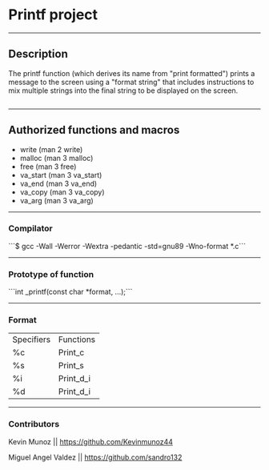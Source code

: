 <h1>Printf project</h1>
<hr>
<h2>Description</h2>
<p>
    The printf function (which derives its name from "print formatted") prints a message to the screen using a "format string" that includes instructions to mix multiple strings into the final string to be displayed on the screen.
</p>
<img src="https://www.it.uc3m.es/pbasanta/asng/course_notes/input_output_printf_example_es.png" alt="">
<hr>
<h2>Authorized functions and macros</h2>
<ul>
    <li>write (man 2 write)</li>
    <li>malloc (man 3 malloc)</li>
    <li>free (man 3 free)</li>
    <li>va_start (man 3 va_start)</li>
    <li>va_end (man 3 va_end)</li>
    <li>va_copy (man 3 va_copy)</li>
    <li>va_arg (man 3 va_arg)</li>
</ul>
<hr>
<h3>Compilator</h3>
```$ gcc -Wall -Werror -Wextra -pedantic -std=gnu89 -Wno-format *.c```
<hr>
<h3>Prototype of function</h3>
```int _printf(const char *format, ...);```
<hr>
<h3>Format</h3>
<table>
    <tr>
        <td> Specifiers </td>
        <td> Functions </td>
    </tr>
    <tr>
        <td> %c </td>
        <td> Print_c </td>
    </tr>
    <tr>
        <td> %s </td>
        <td> Print_s </td>
    </tr>
    <tr>
        <td> %i </td>
        <td> Print_d_i </td>
    </tr>
    <tr>
        <td> %d </td>
        <td> Print_d_i </td>
    </tr>
</table>
<hr>

<h3>Contributors</h3>
<p>Kevin Munoz || <a href="https://github.com/Kevinmunoz44">https://github.com/Kevinmunoz44</a></p>
<p>Miguel Angel Valdez || <a href="https://github.com/sandro132">https://github.com/sandro132</a></p>
